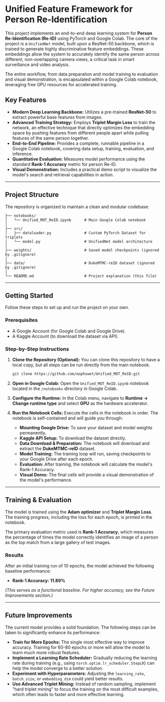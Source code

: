 # Unified Feature Framework for Person Re-Identification

This project implements an end-to-end deep learning system for **Person Re-Identification (Re-ID)** using PyTorch and Google Colab. The core of the project is a `UnifiedNet` model, built upon a ResNet-50 backbone, which is trained to generate highly discriminative feature embeddings. These embeddings allow the system to accurately identify the same person across different, non-overlapping camera views, a critical task in smart surveillance and video analysis.

The entire workflow, from data preparation and model training to evaluation and visual demonstration, is encapsulated within a Google Colab notebook, leveraging free GPU resources for accelerated training.

## Key Features

  * **Modern Deep Learning Backbone:** Utilizes a pre-trained **ResNet-50** to extract powerful base features from images.
  * **Advanced Training Strategy:** Employs **Triplet Margin Loss** to train the network, an effective technique that directly optimizes the embedding space by pushing features from different people apart while pulling features of the same person together.
  * **End-to-End Pipeline:** Provides a complete, runnable pipeline in a Google Colab notebook, covering data setup, training, evaluation, and inference.
  * **Quantitative Evaluation:** Measures model performance using the standard **Rank-1 Accuracy** metric for person Re-ID.
  * **Visual Demonstration:** Includes a practical demo script to visualize the model's search and retrieval capabilities in action.

-----

## Project Structure

The repository is organized to maintain a clean and modular codebase:

```
├── notebooks/
│   └── Unified_MOT_ReID.ipynb      # Main Google Colab notebook
│
├── src/
│   ├── dataloader.py               # Custom PyTorch Dataset for triplets
│   └── model.py                    # UnifiedNet model architecture
│
├── weights/                        # Saved model checkpoints (ignored by .gitignore)
│
├── data/                           # DukeMTMC-reID dataset (ignored by .gitignore)
│
└── README.md                       # Project explanation (this file)
```

-----

## Getting Started

Follow these steps to set up and run the project on your own.

### Prerequisites

  * A Google Account (for Google Colab and Google Drive).
  * A Kaggle Account (to download the dataset via API).

### Step-by-Step Instructions

1.  **Clone the Repository (Optional):**
    You can clone this repository to have a local copy, but all steps can be run directly from the main notebook.

    ```bash
    git clone https://github.com/oophswet/Unified_MOT_ReID.git
    ```

2.  **Open in Google Colab:**
    Open the `Unified_MOT_ReID.ipynb` notebook located in the `/notebooks` directory in Google Colab.

3.  **Configure the Runtime:**
    In the Colab menu, navigate to **Runtime → Change runtime type** and select **GPU** as the hardware accelerator.

4.  **Run the Notebook Cells:**
    Execute the cells in the notebook in order. The notebook is self-contained and will guide you through:

      * **Mounting Google Drive:** To save your dataset and model weights permanently.
      * **Kaggle API Setup:** To download the dataset directly.
      * **Data Download & Preparation:** The notebook will download and extract the **DukeMTMC-reID** dataset.
      * **Model Training:** The training loop will run, saving checkpoints to your Google Drive after each epoch.
      * **Evaluation:** After training, the notebook will calculate the model's Rank-1 Accuracy.
      * **Visual Demo:** The final cells will provide a visual demonstration of the model's performance.

-----

## Training & Evaluation

The model is trained using the **Adam optimizer** and **Triplet Margin Loss**. The training progress, including the loss for each epoch, is printed in the notebook.

The primary evaluation metric used is **Rank-1 Accuracy**, which measures the percentage of times the model correctly identifies an image of a person as the top match from a large gallery of test images.

### Results

After an initial training run of 10 epochs, the model achieved the following baseline performance:

  * **Rank-1 Accuracy:** **11.89%**

*(This serves as a functional baseline. For higher accuracy, see the Future Improvements section.)*

-----

## Future Improvements

The current model provides a solid foundation. The following steps can be taken to significantly enhance its performance:

  * **Train for More Epochs:** The single most effective way to improve accuracy. Training for 60-80 epochs or more will allow the model to learn much more robust features.
  * **Implement a Learning Rate Scheduler:** Gradually reducing the learning rate during training (e.g., using `torch.optim.lr_scheduler.StepLR`) can help the model converge to a better solution.
  * **Experiment with Hyperparameters:** Adjusting the `learning_rate`, `batch_size`, or `embedding_dim` could yield better results.
  * **Use Advanced Triplet Mining:** Instead of random sampling, implement "hard triplet mining" to focus the training on the most difficult examples, which often leads to faster and more effective learning.
